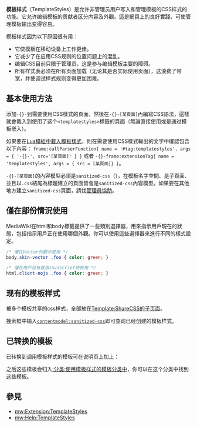 **模板样式**（TemplateStyles）是允许非管理员用户写入和管理模板的CSS样式的功能。它允许编辑模板的贡献者区分内容及外觀。這是網頁上的良好實踐，可使管理模板输出变得容易。

模板样式因为以下原因很有用：

  - 它使模板在移动设备上工作更佳。
  - 它减少了在应用CSS规则的位置问题上的混乱。
  - 编辑CSS目前只限于管理员，这是参与编辑模板主要的障碍。
  - 所有样式表必须在所有页面加载（无论其是否实际使用页面），这浪费了带宽，并使调试样式规则变得更加困难。

## 基本使用方法

添加`-{}-`<templatestyles src="''[某頁面]''" />到需要使用CSS樣式的頁面，然後在`-{}-[某頁面]`內編寫CSS語法，這樣就會載入到使用了这个`<templatestyles>`標籤的頁面（無論直接使用或是通过模板嵌入）。

如果要在[Lua模組中載入模板樣式](https://zh.wikipedia.org/wiki/WP:Lua "wikilink")，則在需要使用CSS樣式輸出的文字中確認包含以下內容：
`frame:callParserFunction{ name = '#tag:templatestyles', args = {
'-{}-', src='[某頁面]' } }`
或者
`-{}-frame:extensionTag{ name = 'templatestyles', args = { src = [某頁面]}
}`。

`-{}-[某頁面]`的內容模型必須是`sanitized-css`（），在模板名字空間、是子頁面、並且以`.css`結尾為標題建立的頁面皆會是`sanitized-css`內容模型。如果要在其他地方建立`sanitized-css`頁面，請找[管理員協助](https://zh.wikipedia.org/wiki/WP:ADMIN "wikilink")。

## 僅在部份情況使用

MediaWiki在html和body標籤提供了一些類別選擇器，用來指示用戶現在的狀態，包括指示用戶正在使用哪個外觀。你可以使用這些選擇器來進行不同的樣式設定。

``` css
/* 僅在Vector外觀中使用 */
body.skin-vector .foo { color: green; }

/* 僅在用戶沒有啟用JavaScript時使用 */
html.client-nojs .foo { color: green; }
```

## 现有的模板样式

被多个模板共享的css样式，全部放在[Template:ShareCSS的子页面](https://zh.wikipedia.org/wiki/Template:ShareCSS "wikilink")。

搜索框中输入[`contentmodel:sanitized-css`](https://zh.wikipedia.org/wiki/:Special:Search/all:_contentmodel:sanitized-css "wikilink")即可查询已经创建的模板样式。

## 已转换的模板

已转换到调用模板样式的模板可在说明页上加上：

之后这些模板会归入[:分类:使用模板样式的模板分类中](https://zh.wikipedia.org/wiki/:分类:使用模板样式的模板 "wikilink")，你可以在这个分类中找到这些模板。

## 參見

  - [mw:Extension:TemplateStyles](https://zh.wikipedia.org/wiki/mw:Extension:TemplateStyles "wikilink")
  - [mw:Help:TemplateStyles](https://zh.wikipedia.org/wiki/mw:Help:TemplateStyles "wikilink")
